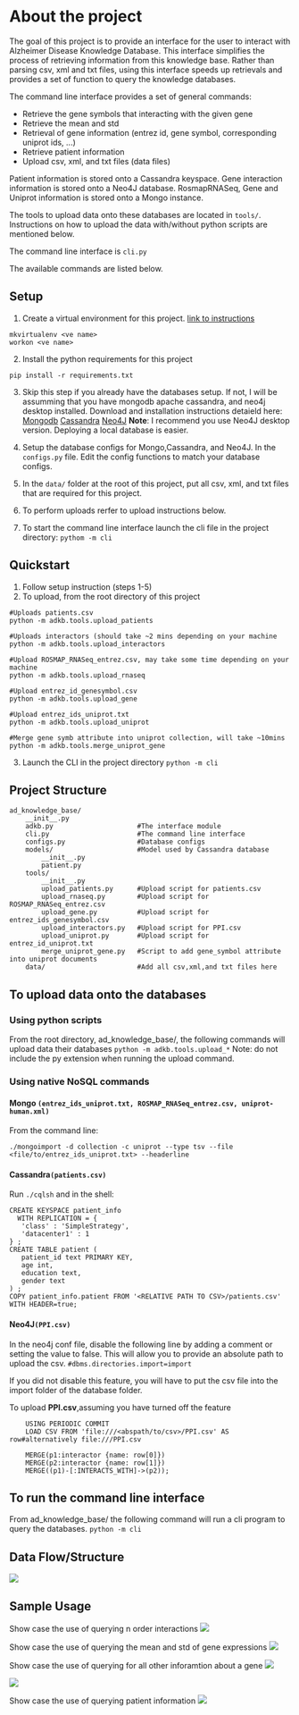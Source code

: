 # About the project
The goal of this project is to provide an interface for the user to interact with Alzheimer Disease Knowledge Database. This interface simplifies the process of retrieving information from this knowledge base. Rather than parsing csv, xml and txt files, using this interface speeds up retrievals and provides a set of function to query the knowledge databases.

The command line interface provides a set of general commands:
 - Retrieve the gene symbols that interacting with the given gene
 - Retrieve the mean and std 
 - Retrieval of gene information (entrez id, gene symbol, corresponding uniprot ids, ...)
 - Retrieve patient information
 - Upload csv, xml, and txt files (data files)

Patient information is stored onto a Cassandra keyspace. 
Gene interaction information is stored onto a Neo4J database. 
RosmapRNASeq, Gene and Uniprot information is stored onto a Mongo instance. 

The tools to upload data onto these databases are located in ```tools/```.  Instructions on how to upload the data with/without python scripts are mentioned below.

The command line interface is ```cli.py```

The available commands are listed below.
## Setup
1. Create a virtual environment for this project. [link to instructions](http://virtualenvwrapper.readthedocs.io/en/latest/command_ref.html)
```
mkvirtualenv <ve name> 
workon <ve name>
```
2. Install the python requirements for this project
```
pip install -r requirements.txt
```
3. Skip this step if you already have the databases setup. If not, I will be assumming that you have mongodb  apache cassandra, and neo4j desktop installed. Download and installation instructions detaield here:
[Mongodb](https://docs.mongodb.com/manual/tutorial/install-mongodb-on-linux/)
[Cassandra](http://cassandra.apache.org/download/)
[Neo4J](https://neo4j.com/docs/operations-manual/current/installation/linux/tarball/)
**Note**: I recommend you use Neo4J desktop version. Deploying a local database is easier.

4. Setup the database configs for Mongo,Cassandra, and Neo4J. In the ```configs.py``` file. Edit the config functions to match your database configs.
5. In the ```data/``` folder at the root of this project, put all csv, xml, and txt files that are required for this project.
6. To perform uploads rerfer to upload instructions below.
7. To start the command line interface launch the cli file in the project directory:
```pythom -m cli```

## Quickstart

 1. Follow setup instruction (steps 1-5)
 2. To upload, from the root directory of this project
 ```
 #Uploads patients.csv
python -m adkb.tools.upload_patients 

#Uploads interactors (should take ~2 mins depending on your machine
python -m adkb.tools.upload_interactors 

#Upload ROSMAP_RNASeq_entrez.csv, may take some time depending on your machine
python -m adkb.tools.upload_rnaseq 

#Upload entrez_id_genesymbol.csv
python -m adkb.tools.upload_gene

#Upload entrez_ids_uniprot.txt 
python -m adkb.tools.upload_uniprot

#Merge gene symb attribute into uniprot collection, will take ~10mins
python -m adkb.tools.merge_uniprot_gene  
```
3. Launch the CLI in the project directory
```python -m cli```

## Project Structure
```
ad_knowledge_base/
	__init__.py
	adkb.py 					#The interface module
	cli.py						#The command line interface
	configs.py					#Database configs
	models/						#Model used by Cassandra database
		__init__.py
		patient.py
	tools/
		__init__.py
		upload_patients.py		#Upload script for patients.csv
		upload_rnaseq.py		#Upload script for ROSMAP_RNASeq_entrez.csv
		upload_gene.py			#Upload script for entrez_ids_genesymbol.csv
		upload_interactors.py	#Upload script for PPI.csv
		upload_uniprot.py		#Upload script for entrez_id_uniprot.txt
		merge_uniprot_gene.py	#Script to add gene_symbol attribute into uniprot documents
	data/ 						#Add all csv,xml,and txt files here
```

## To upload data onto the databases
### Using python scripts
From the root directory, ad_knowledge_base/, the following commands will upload data their databases
```python -m adkb.tools.upload_*```
Note: do not include the py extension when running the upload command.
### Using native NoSQL commands
#### Mongo ```(entrez_ids_uniprot.txt, ROSMAP_RNASeq_entrez.csv, uniprot-human.xml)```

From the command line:
```
./mongoimport -d collection -c uniprot --type tsv --file <file/to/entrez_ids_uniprot.txt> --headerline
```
#### Cassandra```(patients.csv)```
Run ```./cqlsh``` and in the shell:
```
CREATE KEYSPACE patient_info
  WITH REPLICATION = { 
   'class' : 'SimpleStrategy', 
   'datacenter1' : 1 
} ; 
CREATE TABLE patient ( 
   patient_id text PRIMARY KEY,
   age int,
   education text,
   gender text
) ;
COPY patient_info.patient FROM '<RELATIVE PATH TO CSV>/patients.csv' WITH HEADER=true;
```
#### Neo4J```(PPI.csv)```

In the neo4j conf file, disable the following line by adding a comment or setting the value to false. This will allow you to provide an absolute path to upload the csv.
```#dbms.directories.import=import```

If you did not disable this feature, you will have to put the csv file into the import folder of the database folder.

To upload **PPI.csv**,assuming you have turned off the feature
```
	USING PERIODIC COMMIT
	LOAD CSV FROM 'file:///<abspath/to/csv>/PPI.csv' AS row#alternatively file:///PPI.csv

	MERGE(p1:interactor {name: row[0]})
	MERGE(p2:interactor {name: row[1]})
	MERGE((p1)-[:INTERACTS_WITH]->(p2));
```


## To run the command line interface
From ad_knowledge_base/ the following command will run a cli program to query the databases.
```python -m cli```

## Data Flow/Structure
![](docs/dataflow.png)

## Sample Usage
Show case the use of querying n order interactions
![](docs/1.jpg)

Show case the use of querying the mean and std of gene expressions
![](docs/2.jpg)

Show case the use of querying for all other inforamtion about a gene
![](docs/3a.jpg)

![](docs/3b.jpg)

Show case the use of querying patient information
![](docs/4.jpg)

